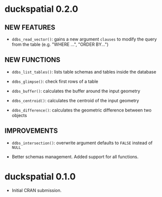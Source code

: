 
# duckspatial 0.2.0

## NEW FEATURES

* `ddbs_read_vector()`: gains a new argument `clauses` to modify the query from the table (e.g. "WHERE ...", "ORDER BY...")

## NEW FUNCTIONS

* `ddbs_list_tables()`: lists table schemas and tables inside the database

* `ddbs_glimpse()`: check first rows of a table

* `ddbs_buffer()`: calculates the buffer around the input geometry

* `ddbs_centroid()`: calculates the centroid of the input geometry

* `ddbs_difference()`: calculates the geometric difference between two objects


## IMPROVEMENTS

* `ddbs_intersection()`: overwrite argument defaults to `FALSE` instead of `NULL`

* Better schemas management. Added support for all functions.

# duckspatial 0.1.0

* Initial CRAN submission.

